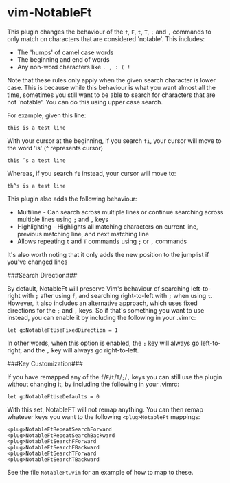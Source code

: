 
vim-NotableFt
================

This plugin changes the behaviour of the `f`, `F`, `t`, `T`, `;` and `,` commands to only match on characters that are considered 'notable'. This includes:
- The 'humps' of camel case words
- The beginning and end of words
- Any non-word characters like `. , : ( !`

Note that these rules only apply when the given search character is lower case.  This is because while this behaviour is what you want almost all the time, sometimes you still want to be able to search for characters that are not 'notable'.  You can do this using upper case search.

For example, given this line:

`this is a test line`

With your cursor at the beginning, if you search `fi`, your cursor will move to the word 'is' (^ represents cursor)

`this ^s a test line`

Whereas, if you search `fI` instead, your cursor will move to:

`th^s is a test line`

This plugin also adds the following behaviour:
- Multiline - Can search across multiple lines or continue searching across multiple lines using `;` and `,` keys
- Highlighting - Highlights all matching characters on current line, previous matching line, and next matching line
- Allows repeating `t` and `T` commands using `;` or `,` commands

It's also worth noting that it only adds the new position to the jumplist if you've changed lines

###Search Direction###

By default, NotableFt will preserve Vim's behaviour of searching left-to-right with `;` after using `f`, and searching right-to-left with `;` when using `t`.  However, it also includes an alternative approach, which uses fixed directions for the `;` and `,` keys.  So if that's something you want to use instead, you can enable it by including the following in your .vimrc:

    let g:NotableFtUseFixedDirection = 1

In other words, when this option is enabled, the `;` key will always go left-to-right, and the `,` key will always go right-to-left.

###Key Customization###

If you have remapped any of the `f`/`F`/`t`/`T`/`;`/`,` keys you can still use the plugin without changing it, by including the following in your .vimrc:

`let g:NotableFtUseDefaults = 0`

With this set, NotableFT will not remap anything.  You can then remap whatever keys you want to the following `<plug>NotableFt` mappings:

    <plug>NotableFtRepeatSearchForward
    <plug>NotableFtRepeatSearchBackward
    <plug>NotableFtSearchFForward
    <plug>NotableFtSearchFBackward
    <plug>NotableFtSearchTForward
    <plug>NotableFtSearchTBackward

See the file `NotableFt.vim` for an example of how to map to these.

